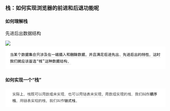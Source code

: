 ### 栈：如何实现浏览器的前进和后退功能呢

#### 如何理解栈

先进后出数据结构

<img src="https://static001.geekbang.org/resource/image/3e/0b/3e20cca032c25168d3cc605fa7a53a0b.jpg?wh=1142*713"/>

<img src="https://raw.githubusercontent.com/dashingqi/DQPicBeg/main/image-20230213232425175.png" alt="image-20230213232425175" style="zoom:200%;" />

#### 如何实现一个“栈”

<img src="https://raw.githubusercontent.com/dashingqi/DQPicBeg/main/image-20230213232551897.png" alt="image-20230213232551897" style="zoom:200%;" />

